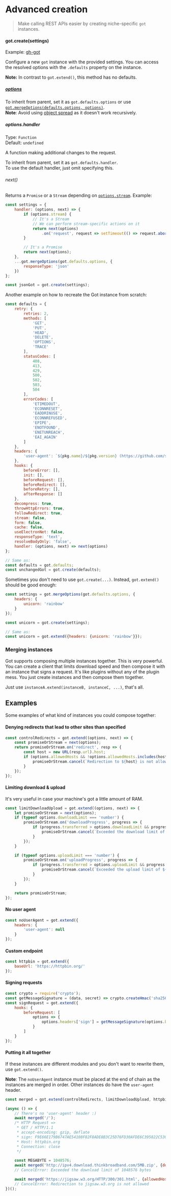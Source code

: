 # Advanced creation

> Make calling REST APIs easier by creating niche-specific `got` instances.

#### got.create(settings)

Example: [gh-got](https://github.com/sindresorhus/gh-got/blob/master/index.js)

Configure a new `got` instance with the provided settings. You can access the resolved options with the `.defaults` property on the instance.

**Note:** In contrast to `got.extend()`, this method has no defaults.

##### [options](readme.md#options)

To inherit from parent, set it as `got.defaults.options` or use [`got.mergeOptions(defaults.options, options)`](readme.md#gotmergeoptionsparentoptions-newoptions).<br>
**Note**: Avoid using [object spread](https://developer.mozilla.org/en-US/docs/Web/JavaScript/Reference/Operators/Spread_syntax#Spread_in_object_literals) as it doesn't work recursively.

##### options.handler

Type: `Function`<br>
Default: `undefined`

A function making additional changes to the request.

To inherit from parent, set it as `got.defaults.handler`.<br>
To use the default handler, just omit specifying this.

###### next()

Returns a `Promise` or a `Stream` depending on [`options.stream`](readme.md#stream). Example:

```js
const settings = {
	handler: (options, next) => {
		if (options.stream) {
			// It's a Stream
			// We can perform stream-specific actions on it
			return next(options)
				.on('request', request => setTimeout(() => request.abort(), 50));
		}

		// It's a Promise
		return next(options);
	},
	...got.mergeOptions(got.defaults.options, {
		responseType: 'json'
	})
};

const jsonGot = got.create(settings);
```

Another example on how to recreate the Got instance from scratch:

```js
const defaults = {
	retry: {
		retries: 2,
		methods: [
			'GET',
			'PUT',
			'HEAD',
			'DELETE',
			'OPTIONS',
			'TRACE'
		],
		statusCodes: [
			408,
			413,
			429,
			500,
			502,
			503,
			504
		],
		errorCodes: [
			'ETIMEDOUT',
			'ECONNRESET',
			'EADDRINUSE',
			'ECONNREFUSED',
			'EPIPE',
			'ENOTFOUND',
			'ENETUNREACH',
			'EAI_AGAIN'
		]
	},
	headers: {
		'user-agent': `${pkg.name}/${pkg.version} (https://github.com/sindresorhus/got)`
	},
	hooks: {
		beforeError: [],
		init: [],
		beforeRequest: [],
		beforeRedirect: [],
		beforeRetry: [],
		afterResponse: []
	},
	decompress: true,
	throwHttpErrors: true,
	followRedirect: true,
	stream: false,
	form: false,
	cache: false,
	useElectronNet: false,
	responseType: 'text',
	resolveBodyOnly: 'false',
	handler: (options, next) => next(options)
};

// Same as:
const defaults = got.defaults;
const unchangedGot = got.create(defaults);
```

Sometimes you don't need to use `got.create(...)`. Instead, `got.extend()` should be good enough:

```js
const settings = got.mergeOptions(got.defaults.options, {
	headers: {
		unicorn: 'rainbow'
	}
});

const unicorn = got.create(settings);

// Same as:
const unicorn = got.extend({headers: {unicorn: 'rainbow'}});
```

### Merging instances

Got supports composing multiple instances together. This is very powerful. You can create a client that limits download speed and then compose it with an instance that signs a request. It's like plugins without any of the plugin mess. You just create instances and then compose them together.

Just use `instanceA.extend(instanceB, instanceC, ...)`, that's all.

## Examples

Some examples of what kind of instances you could compose together:

#### Denying redirects that lead to other sites than specified

```js
const controlRedirects = got.extend((options, next) => {
	const promiseOrStream = next(options);
	return promiseOrStream.on('redirect', resp => {
		const host = new URL(resp.url).host;
		if (options.allowedHosts && !options.allowedHosts.includes(host)) {
			promiseOrStream.cancel(`Redirection to ${host} is not allowed`);
		}
	});
});
```

#### Limiting download & upload

It's very useful in case your machine's got a little amount of RAM.

```js
const limitDownloadUpload = got.extend((options, next) => {
	let promiseOrStream = next(options);
	if (typeof options.downloadLimit === 'number') {
		promiseOrStream.on('downloadProgress', progress => {
			if (progress.transferred > options.downloadLimit && progress.percent !== 1) {
				promiseOrStream.cancel(`Exceeded the download limit of ${options.downloadLimit} bytes`);
			}
		});
	}

	if (typeof options.uploadLimit === 'number') {
		promiseOrStream.on('uploadProgress', progress => {
			if (progress.transferred > options.uploadLimit && progress.percent !== 1) {
				promiseOrStream.cancel(`Exceeded the upload limit of ${options.uploadLimit} bytes`);
			}
		});
	}

	return promiseOrStream;
});
```

#### No user agent

```js
const noUserAgent = got.extend({
	headers: {
		'user-agent': null
	}
});
```

#### Custom endpoint

```js
const httpbin = got.extend({
	baseUrl: 'https://httpbin.org/'
});
```

#### Signing requests

```js
const crypto = require('crypto');
const getMessageSignature = (data, secret) => crypto.createHmac('sha256', secret).update(data).digest('hex').toUpperCase();
const signRequest = got.extend({
	hooks: {
		beforeRequest: [
			options => {
				options.headers['sign'] = getMessageSignature(options.body || '', process.env.SECRET);
			}
		]
	}
});
```

#### Putting it all together

If these instances are different modules and you don't want to rewrite them, use `got.extend()`.

**Note**: The `noUserAgent` instance must be placed at the end of chain as the instances are merged in order. Other instances do have the `user-agent` header.

```js
const merged = got.extend(controlRedirects, limitDownloadUpload, httpbin, signRequest, noUserAgent);

(async () => {
	// There's no 'user-agent' header :)
	await merged('/');
	/* HTTP Request =>
	 * GET / HTTP/1.1
	 * accept-encoding: gzip, deflate
	 * sign: F9E66E179B6747AE54108F82F8ADE8B3C25D76FD30AFDE6C395822C530196169
	 * Host: httpbin.org
	 * Connection: close
	 */

	const MEGABYTE = 1048576;
	await merged('http://ipv4.download.thinkbroadband.com/5MB.zip', {downloadLimit: MEGABYTE});
	// CancelError: Exceeded the download limit of 1048576 bytes

	await merged('https://jigsaw.w3.org/HTTP/300/301.html', {allowedHosts: ['google.com']});
	// CancelError: Redirection to jigsaw.w3.org is not allowed
})();
```
